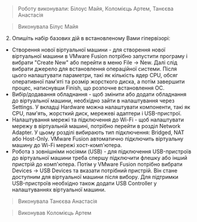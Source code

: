 > Роботу виконували: Білоус Майя, Коломієць Артем, Танєєва Анастасія

> Виконувала Білус Майя
2. Опишіть набір базових дій в встановленому Вами гіпервізорі:
- Створення нової віртуальної машини - для створення нової віртуальної машини в VMware Fusion потрібно запустити програму і вибрати "Create New" або перейти в меню File → New. Далі слід вибрати джерело для встановлення операційної системи. Після цього налаштувати параметри, такі як кількість ядер CPU, обсяг оперативної пам'яті та розмір жорсткого диска, а потім завершити процес, натиснувши Finish, що розпочне встановлення ОС.
- Вибір/додавання обладнання - щоб змінити або додати обладнання до віртуальної машини, необхідно зайти в налаштування через Settings. У вкладці Hardware можна налаштувати компоненти, такі як CPU, пам'ять, жорсткий диск, мережеві адаптери і USB-пристрої.
- Налаштування мережі та підключення до Wi-Fi - щоб налаштувати мережу в віртуальній машині, потрібно перейти в розділ Network Adapter. У цьому розділі вибирають тип підключення: Bridged, NAT або Host-Only. VMware Fusion автоматично підключить віртуальну машину до Wi-Fi мережі хост-комп'ютера. 
- Робота з зовнішніми носіями (USB) - для підключення USB-пристроїв до віртуальної машини треба спершу підключити флешку або інший пристрій до комп'ютера. Потім у VMware Fusion потрібно вибрати Devices → USB Devices та вказати потрібний пристрій. Він стане доступним для віртуальної машини після вибору. Для підтримки USB-пристроїв необхідно також додати USB Controller у налаштуваннях віртуальної машини.
> Виконувала Танєєва Анастасія

> Виконував Коломієць Артем
